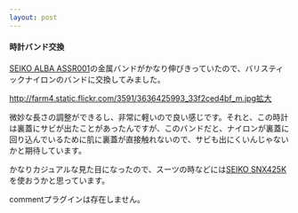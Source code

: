 ```yaml
---
layout: post
---
```

<h4>時計バンド交換</h4>
<p><a href="/?page=SEIKO+ALBA+ASSR001" class="wikipage">SEIKO ALBA ASSR001</a>の金属バンドがかなり伸びきっていたので、バリスティックナイロンのバンドに交換してみました。</p>
<p><a href="http://farm4.static.flickr.com/3591/3636425993_33f2ced4bf_m.jpg">http://farm4.static.flickr.com/3591/3636425993_33f2ced4bf_m.jpg</a><a href="http://www.flickr.com/photos/yoshimov/3636425993/">拡大</a></p>
<p>微妙な長さの調整ができるし、非常に軽いので良い感じです。それと、この時計は裏蓋にサビが出たことがあったんですが、このバンドだと、ナイロンが裏蓋に回り込んでいるために肌に裏蓋が直接触れないので、サビも出にくいんじゃないかと期待しています。</p>
<p>かなりカジュアルな見た目になったので、スーツの時などには<a href="/?page=SEIKO+SNX425K" class="wikipage">SEIKO SNX425K</a>を使おうかと思っています。</p>
<p><span class="error">commentプラグインは存在しません。</span> </p>
